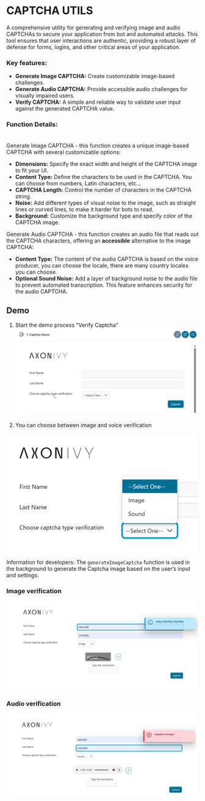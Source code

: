 # CAPTCHA UTILS

A comprehensive utility for generating and verifying image and audio CAPTCHAs to secure your application from bot and automated attacks. 
This tool ensures that user interactions are authentic, providing a robust layer of defense for forms, logins, and other critical areas of your application.

### Key features:
* **Generate Image CAPTCHA:** Create customizable image-based challenges.
* **Generate Audio CAPTCHA:** Provide accessible audio challenges for visually impaired users.
* **Verify CAPTCHA:** A simple and reliable way to validate user input against the generated CAPTCHA value.

### Function Details:<br><br>
Generate Image CAPTCHA - this function creates a unique image-based CAPTCHA with several customizable options:
* **Dimensions:** Specify the exact width and height of the CAPTCHA image to fit your UI.
* **Content Type:** Define the characters to be used in the CAPTCHA. You can choose from numbers, Latin characters, etc...
* **CAPTCHA Length:** Control the number of characters in the CAPTCHA string.
* **Noise:** Add different types of visual noise to the image, such as straight lines or curved lines, to make it harder for bots to read.
* **Background:** Customize the background type and specify color of the CAPTCHA image.
 
Generate Audio CAPTCHA - this function creates an audio file that reads out the CAPTCHA characters, offering an **accessible** alternative to the image CAPTCHA:
* **Content Type:** The content of the audio CAPTCHA is based on the voice producer, you can choose the locale, there are many country locales you can choose.
* **Optional Sound Noise:** Add a layer of background noise to the audio file to prevent automated transcription. This feature enhances security for the audio CAPTCHA.

## Demo

1. Start the demo process "Verify Captcha"
![image-captcha-demo1](images/captcha-demo1.png)

2. You can choose between image and voice verification

![image-captcha-demo2](images/captcha-demo2.png)

Information for developers: The `generateImageCaptcha` function is used in the background to generate the Captcha image based on the user’s input and settings.

### Image verification

![image-captcha](images/image-captcha.png)
	 
### Audio verification

![audio-captcha](images/audio-captcha.png)
